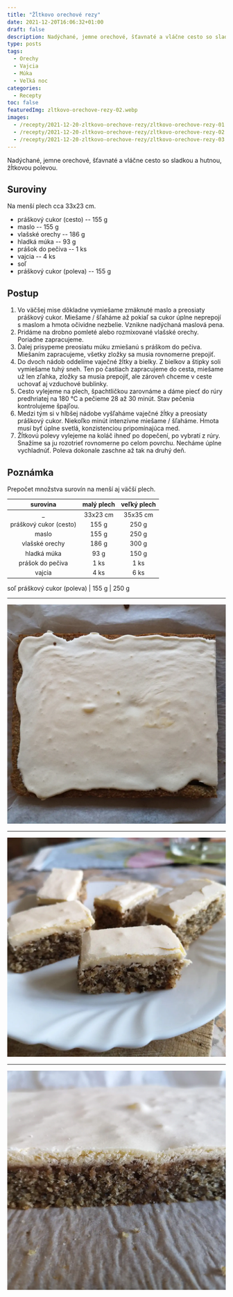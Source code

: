 ```yaml
---
title: "Žĺtkovo orechové rezy"
date: 2021-12-20T16:06:32+01:00
draft: false
description: Nadýchané, jemne orechové, šťavnaté a vláčne cesto so sladkou a hutnou, žĺtkovou polevou.
type: posts
tags:
  - Orechy
  - Vajcia
  - Múka
  - Veľká noc
categories:
  - Recepty
toc: false
featuredImg: zltkovo-orechove-rezy-02.webp
images:
  - /recepty/2021-12-20-zltkovo-orechove-rezy/zltkovo-orechove-rezy-01.webp
  - /recepty/2021-12-20-zltkovo-orechove-rezy/zltkovo-orechove-rezy-02.webp
  - /recepty/2021-12-20-zltkovo-orechove-rezy/zltkovo-orechove-rezy-03.webp
---
```


Nadýchané, jemne orechové, šťavnaté a vláčne cesto so sladkou a hutnou, žĺtkovou polevou.

## Suroviny

Na menší plech cca 33x23 cm.

- práškový cukor (cesto) -- 155 g
- maslo -- 155 g
- vlašské orechy -- 186 g
- hladká múka -- 93 g
- prášok do pečiva -- 1 ks
- vajcia -- 4 ks
- soľ
- práškový cukor (poleva) -- 155 g

## Postup

1. Vo väčšej mise dôkladne vymiešame zmäknuté maslo a preosiaty práškový cukor. Miešame / šľaháme až pokiaľ sa cukor úplne neprepojí s maslom a hmota očividne nezbelie. Vznikne nadýchaná maslová pena.
2. Pridáme na drobno pomleté alebo rozmixované vlašské orechy. Poriadne zapracujeme.
3. Ďalej prisypeme preosiatu múku zmiešanú s práškom do pečiva. Miešaním zapracujeme, všetky zložky sa musia rovnomerne prepojiť.
4. Do dvoch nádob oddelíme vaječné žĺtky a bielky. Z bielkov a štipky soli vymiešame tuhý sneh. Ten po častiach zapracujeme do cesta, miešame už len zľahka, zložky sa musia prepojiť, ale zároveň chceme v ceste uchovať aj vzduchové bublinky.
5. Cesto vylejeme na plech, špachtličkou zarovnáme a dáme piecť do rúry predhriatej na 180 °C a pečieme 28 až 30 minút. Stav pečenia kontrolujeme špajľou.
6. Medzi tým si v hlbšej nádobe vyšľaháme vaječné žĺtky a preosiaty práškový cukor. Niekoľko minút intenzívne miešame / šľaháme. Hmota musí byť úplne svetlá, konzistenciou pripomínajúca med.
7. Žĺtkovú polevy vylejeme na koláč ihneď po dopečení, po vybratí z rúry. Snažíme sa ju rozotrieť rovnomerne po celom povrchu. Necháme úplne vychladnúť. Poleva dokonale zaschne až tak na druhý deň.

## Poznámka

Prepočet množstva surovín na menší aj väčší plech.

surovina | malý plech | veľký plech
:---:|:---:|:---:
_ | 33x23 cm | 35x35 cm
práškový cukor (cesto) | 155 g | 250 g
maslo | 155 g | 250 g
vlašské orechy | 186 g | 300 g
hladká múka | 93 g | 150 g
prášok do pečiva | 1 ks | 1 ks
vajcia | 4 ks | 6 ks
soľ
práškový cukor (poleva) | 155 g | 250 g

---

![Žĺtkovo orechové rezy - povrch](zltkovo-orechove-rezy-01.webp "Žĺtkovo orechové rezy - povrch (autor: zwieratko, 2021)")

---

![Žĺtkovo orechové rezy](zltkovo-orechove-rezy-02.webp "Žĺtkovo orechové rezy (autor: zwieratko, 2021)")

---

![Žĺtkovo orechové rezy - prierez](zltkovo-orechove-rezy-03.webp "Žĺtkovo orechové rezy - prierez (autor: zwieratko, 2021)")
